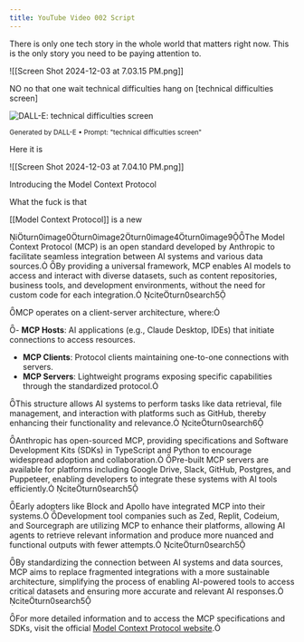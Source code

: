 ```yaml
---
title: YouTube Video 002 Script
---
```

There is only one tech story in the whole world that matters right now. This is the only story you need to be paying attention to.

![[Screen Shot 2024-12-03 at 7.03.15 PM.png]]

NO no that one wait technical difficulties hang on
[technical difficulties screen]

![DALL-E: technical difficulties screen](https://oaidalleapiprodscus.blob.core.windows.net/private/org-oQ7PsCLvXKZqJ9EPBbdC3Uzx/user-M0yqXcmWJUaDqX0aJ2P5Cvht/img-iC8xrQ9uzRkwtsmXbSgKlG2M.png?st=2024-12-04T02%3A04%3A03Z&se=2024-12-04T04%3A04%3A03Z&sp=r&sv=2024-08-04&sr=b&rscd=inline&rsct=image/png&skoid=d505667d-d6c1-4a0a-bac7-5c84a87759f8&sktid=a48cca56-e6da-484e-a814-9c849652bcb3&skt=2024-12-04T01%3A01%3A06Z&ske=2024-12-05T01%3A01%3A06Z&sks=b&skv=2024-08-04&sig=ObUF04uhqVBd1CCeOtby9bl2AZ6N%2BflUTstKDnIZaO0%3D)

<small>Generated by DALL-E • Prompt: "technical difficulties screen"</small>

Here it is

![[Screen Shot 2024-12-03 at 7.04.10 PM.png]]

Introducing the Model Context Protocol

What the fuck is that

[[Model Context Protocol]] is a new 

iturn0image0turn0image2turn0image4turn0image9The Model Context Protocol (MCP) is an open standard developed by Anthropic to facilitate seamless integration between AI systems and various data sources. By providing a universal framework, MCP enables AI models to access and interact with diverse datasets, such as content repositories, business tools, and development environments, without the need for custom code for each integration. citeturn0search5

MCP operates on a client-server architecture, where:

- **MCP Hosts**: AI applications (e.g., Claude Desktop, IDEs) that initiate connections to access resources.

- **MCP Clients**: Protocol clients maintaining one-to-one connections with servers.
- **MCP Servers**: Lightweight programs exposing specific capabilities through the standardized protocol.

This structure allows AI systems to perform tasks like data retrieval, file management, and interaction with platforms such as GitHub, thereby enhancing their functionality and relevance. citeturn0search6

Anthropic has open-sourced MCP, providing specifications and Software Development Kits (SDKs) in TypeScript and Python to encourage widespread adoption and collaboration. Pre-built MCP servers are available for platforms including Google Drive, Slack, GitHub, Postgres, and Puppeteer, enabling developers to integrate these systems with AI tools efficiently. citeturn0search5

Early adopters like Block and Apollo have integrated MCP into their systems. Development tool companies such as Zed, Replit, Codeium, and Sourcegraph are utilizing MCP to enhance their platforms, allowing AI agents to retrieve relevant information and produce more nuanced and functional outputs with fewer attempts. citeturn0search5

By standardizing the connection between AI systems and data sources, MCP aims to replace fragmented integrations with a more sustainable architecture, simplifying the process of enabling AI-powered tools to access critical datasets and ensuring more accurate and relevant AI responses. citeturn0search5

For more detailed information and to access the MCP specifications and SDKs, visit the official [Model Context Protocol website](https://modelcontextprotocol.io/).

